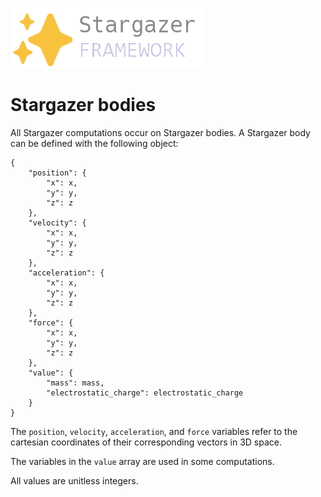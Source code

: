 ![](./logo.png)

# Stargazer bodies

All Stargazer computations occur on Stargazer bodies. A Stargazer body can be defined with the following object:

```
{
    "position": {
        "x": x,
        "y": y,
        "z": z
    },
    "velocity": {
        "x": x,
        "y": y,
        "z": z
    },
    "acceleration": {
        "x": x,
        "y": y,
        "z": z
    },
    "force": {
        "x": x,
        "y": y,
        "z": z
    },
    "value": {
        "mass": mass,
        "electrostatic_charge": electrostatic_charge
    }
}
```

The `position`, `velocity`, `acceleration`, and `force` variables refer to the cartesian coordinates of their corresponding vectors in 3D space.

The variables in the `value` array are used in some computations.

All values are unitless integers.